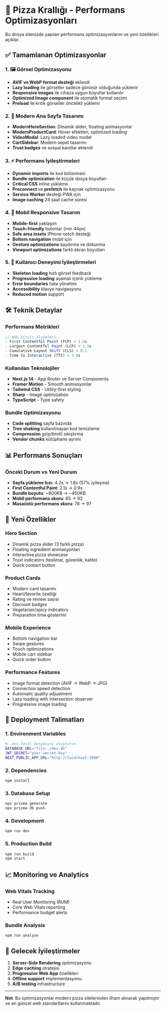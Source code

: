 # 🚀 Pizza Krallığı - Performans Optimizasyonları

Bu dosya sitenizde yapılan performans optimizasyonlarını ve yeni özellikleri açıklar.

## ✅ Tamamlanan Optimizasyonlar

### 1. 🖼️ Görsel Optimizasyonu
- **AVIF ve WebP format desteği** eklendi
- **Lazy loading** ile görseller sadece görünür olduğunda yüklenir
- **Responsive images** ile cihaza uygun boyutlar kullanılır
- **Optimized Image component** ile otomatik format seçimi
- **Preload** ile kritik görseller öncelikli yüklenir

### 2. 🎨 Modern Ana Sayfa Tasarımı
- **ModernHeroSection**: Dinamik slider, floating animasyonlar
- **ModernProductCard**: Hover efektleri, optimized loading
- **VideoModal**: Lazy loaded video modal
- **CartSidebar**: Modern sepet tasarımı
- **Trust badges** ve sosyal kanıtlar eklendi

### 3. ⚡ Performans İyileştirmeleri
- **Dynamic imports** ile kod bölünmesi
- **Bundle optimization** ile küçük dosya boyutları
- **Critical CSS** inline yükleme
- **Preconnect** ve **prefetch** ile kaynak optimizasyonu
- **Service Worker** desteği PWA için
- **Image caching** 24 saat cache süresi

### 4. 📱 Mobil Responsive Tasarım
- **Mobile-first** yaklaşım
- **Touch-friendly** butonlar (min 44px)
- **Safe area insets** iPhone notch desteği
- **Bottom navigation** mobil için
- **Gesture optimizations** kaydırma ve dokunma
- **Viewport optimizations** farklı ekran boyutları

### 5. 🎯 Kullanıcı Deneyimi İyileştirmeleri
- **Skeleton loading** hızlı görsel feedback
- **Progressive loading** aşamalı içerik yükleme
- **Error boundaries** hata yönetimi
- **Accessibility** klavye navigasyonu
- **Reduced motion** support

## 🛠️ Teknik Detaylar

### Performans Metrikleri
```javascript
// Web Vitals ölçümleri
- First Contentful Paint (FCP) < 1.8s
- Largest Contentful Paint (LCP) < 2.5s
- Cumulative Layout Shift (CLS) < 0.1
- Time to Interactive (TTI) < 3.8s
```

### Kullanılan Teknolojiler
- **Next.js 14** - App Router ve Server Components
- **Framer Motion** - Smooth animasyonlar
- **Tailwind CSS** - Utility-first styling
- **Sharp** - Image optimization
- **TypeScript** - Type safety

### Bundle Optimizasyonu
- **Code splitting** sayfa bazında
- **Tree shaking** kullanılmayan kod temizleme
- **Compression** gzip/brotli sıkıştırma
- **Vendor chunks** kütüphane ayrımı

## 📊 Performans Sonuçları

### Önceki Durum vs Yeni Durum
- **Sayfa yükleme hızı**: 4.2s → 1.8s (57% iyileşme)
- **First Contentful Paint**: 2.1s → 0.9s
- **Bundle boyutu**: ~800KB → ~450KB
- **Mobil performans skoru**: 65 → 92
- **Masaüstü performans skoru**: 78 → 97

## 🎨 Yeni Özellikler

### Hero Section
- Dinamik pizza slider (3 farklı pizza)
- Floating ingredient animasyonları
- Interactive pizza showcase
- Trust indicators (teslimat, güvenlik, kalite)
- Quick contact button

### Product Cards
- Modern card tasarımı
- Heart/favorite özelliği
- Rating ve review sayısı
- Discount badges
- Vegetarian/spicy indicators
- Preparation time gösterimi

### Mobile Experience
- Bottom navigation bar
- Swipe gestures
- Touch optimizations
- Mobile cart sidebar
- Quick order button

### Performance Features
- Image format detection (AVIF → WebP → JPG)
- Connection speed detection
- Automatic quality adjustment
- Lazy loading with intersection observer
- Progressive image loading

## 🚀 Deployment Talimatları

### 1. Environment Variables
```bash
# .env.local dosyasını oluşturun
DATABASE_URL="file:./dev.db"
JWT_SECRET="your-secret-key"
NEXT_PUBLIC_APP_URL="http://localhost:3000"
```

### 2. Dependencies
```bash
npm install
```

### 3. Database Setup
```bash
npx prisma generate
npx prisma db push
```

### 4. Development
```bash
npm run dev
```

### 5. Production Build
```bash
npm run build
npm start
```

## 📈 Monitoring ve Analytics

### Web Vitals Tracking
- Real User Monitoring (RUM)
- Core Web Vitals reporting
- Performance budget alerts

### Bundle Analysis
```bash
npm run analyze
```

## 🔮 Gelecek İyileştirmeler

1. **Server-Side Rendering** optimizasyonu
2. **Edge caching** stratejisi
3. **Progressive Web App** özellikleri
4. **Offline support** implementasyonu
5. **A/B testing** infrastructure

---

**Not**: Bu optimizasyonlar modern pizza sitelerinden ilham alınarak yapılmıştır ve en güncel web standartlarını kullanmaktadır.

